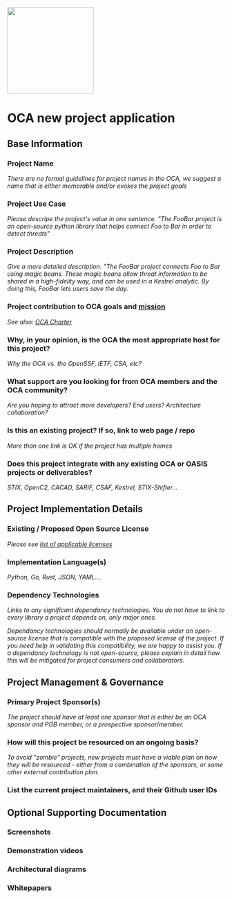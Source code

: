 <img src="/OCA-1.png" width="200"> 

# OCA new project application

## Base Information

### Project Name
_There are no formal guidelines for project names in the OCA, we suggest a name that is either memorable and/or evokes the project goals_

### Project Use Case 
_Please descripe the project's value in one sentence. "The FooBar project is an open-source python library that helps connect Foo to Bar in order to detect threats"_

### Project Description 
_Give a more detailed description. "The FooBar project connects Foo to Bar using magic beans. These magic beans allow threat information to be shared in a high-fidelity way, and can be used in a Kestrel analytic. By doing this, FooBar lets users save the day._

### Project contribution to OCA goals and [mission](https://opencybersecurityalliance.org/about/)
_See also: [OCA Charter](https://github.com/opencybersecurityalliance/oasis-open-project/blob/main/CHARTER.md)_

### Why, in your opinion, is the OCA the most appropriate host for this project?
_Why the OCA vs. the OpenSSF, IETF, CSA, etc?_

### What support are you looking for from OCA members and the OCA community?
_Are you hoping to attract more developers? End users? Architecture collaboration?_

### Is this an existing project? If so, link to web page / repo
_More than one link is OK if the project has multiple homes_

### Does this project integrate with any existing OCA or OASIS projects or deliverables?
_STIX, OpenC2, CACAO, SARIF, CSAF, Kestrel, STIX-Shifter..._

## Project Implementation Details

### Existing / Proposed Open Source License 
_Please see [list of applicable licenses](https://www.oasis-open.org/policies-guidelines/open-projects-process/#repository-specification-licenses)_

### Implementation Language(s)

_Python, Go, Rust, JSON, YAML...._

### Dependency Technologies

_Links to any significant dependancy technologies. You *do not* have to link to every library a project depends on, only major ones._

_Dependancy technologies should normally be available under an open-source license that is compatible with the proposed license of the project. If you need help in validating this compatibility, we are happy to assist you. If a dependancy technology is not open-source, please explain in detail how this will be mitigated for project consumers and collaborators._

## Project Management & Governance

### Primary Project Sponsor(s)

_The project should have at least one sponsor that is either be an OCA sponsor and PGB member, or a prospective sponsor/member._

### How will this project be resourced on an ongoing basis?

_To avoid "zombie" projects, new projects must have a viable plan on how they will be resourced - either from a combination of the sponsors, or some other external contribution plan._

### List the current project maintainers, and their Github user IDs

## Optional Supporting Documentation
### Screenshots

### Demonstration videos

### Architectural diagrams

### Whitepapers
